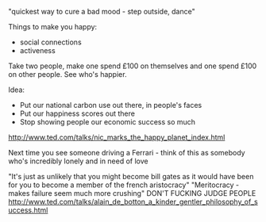"quickest way to cure a bad mood - step outside, dance"

Things to make you happy:
- social connections
- activeness

Take two people, make one spend £100 on themselves and one spend £100 on other people. See who's happier.

Idea:
- Put our national carbon use out there, in people's faces
- Put our happiness scores out there
- Stop showing people our economic success so much

http://www.ted.com/talks/nic_marks_the_happy_planet_index.html

Next time you see someone driving a Ferrari - think of this as somebody who's incredibly lonely and in need of love

"It's just as unlikely that you might become bill gates as it would have been for you to become a member of the french aristocracy"
"Meritocracy - makes failure seem much more crushing"
DON'T FUCKING JUDGE PEOPLE
http://www.ted.com/talks/alain_de_botton_a_kinder_gentler_philosophy_of_success.html



